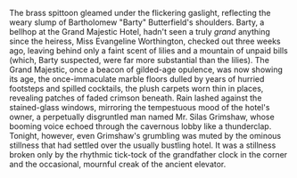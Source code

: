 The brass spittoon gleamed under the flickering gaslight, reflecting the weary slump of Bartholomew "Barty" Butterfield's shoulders.  Barty, a bellhop at the Grand Majestic Hotel, hadn't seen a truly *grand* anything since the heiress, Miss Evangeline Worthington, checked out three weeks ago, leaving behind only a faint scent of lilies and a mountain of unpaid bills (which, Barty suspected, were far more substantial than the lilies).  The Grand Majestic, once a beacon of gilded-age opulence, was now showing its age, the once-immaculate marble floors dulled by years of hurried footsteps and spilled cocktails, the plush carpets worn thin in places, revealing patches of faded crimson beneath. Rain lashed against the stained-glass windows, mirroring the tempestuous mood of the hotel's owner, a perpetually disgruntled man named Mr. Silas Grimshaw, whose booming voice echoed through the cavernous lobby like a thunderclap.  Tonight, however, even Grimshaw's grumbling was muted by the ominous stillness that had settled over the usually bustling hotel.  It was a stillness broken only by the rhythmic tick-tock of the grandfather clock in the corner and the occasional, mournful creak of the ancient elevator.
